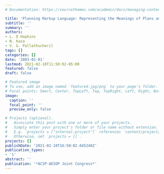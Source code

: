 ```yaml
---
# Documentation: https://sourcethemes.com/academic/docs/managing-content/

title: 'Planning Markup Language: Representing the Meanings of Plans and Regulations'
subtitle: ''
summary: ''
authors:
- L. D Hopkins
- N. Kaza
- V. G. Pallathucheril
tags: []
categories: []
date: '2003-01-01'
lastmod: 2021-02-18T11:50:02-05:00
featured: false
draft: false

# Featured image
# To use, add an image named `featured.jpg/png` to your page's folder.
# Focal points: Smart, Center, TopLeft, Top, TopRight, Left, Right, BottomLeft, Bottom, BottomRight.
image:
  caption: ''
  focal_point: ''
  preview_only: false

# Projects (optional).
#   Associate this post with one or more of your projects.
#   Simply enter your project's folder or file name without extension.
#   E.g. `projects = ["internal-project"]` references `content/project/deep-learning/index.md`.
#   Otherwise, set `projects = []`.
projects: []
publishDate: '2021-02-18T16:50:02.045240Z'
publication_types:
- '1'
abstract: ''
publication: '*ACSP-AESOP Joint Congress*'
---
```

